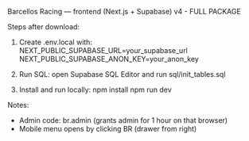 Barcellos Racing — frontend (Next.js + Supabase) v4 - FULL PACKAGE

Steps after download:
1. Create .env.local with:
   NEXT_PUBLIC_SUPABASE_URL=your_supabase_url
   NEXT_PUBLIC_SUPABASE_ANON_KEY=your_anon_key

2. Run SQL: open Supabase SQL Editor and run sql/init_tables.sql

3. Install and run locally:
   npm install
   npm run dev

Notes:
- Admin code: br.admin (grants admin for 1 hour on that browser)
- Mobile menu opens by clicking BR (drawer from right)
